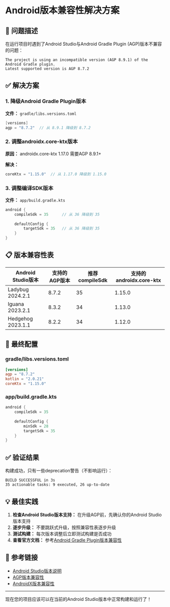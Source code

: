 # Android版本兼容性解决方案

## 🔧 问题描述

在运行项目时遇到了Android Studio与Android Gradle Plugin (AGP)版本不兼容的问题：

```
The project is using an incompatible version (AGP 8.9.1) of the Android Gradle plugin. 
Latest supported version is AGP 8.7.2
```

## ✅ 解决方案

### 1. 降级Android Gradle Plugin版本

**文件：** `gradle/libs.versions.toml`

```kotlin
[versions]
agp = "8.7.2"  // 从 8.9.1 降级到 8.7.2
```

### 2. 调整androidx.core-ktx版本

**原因：** androidx.core-ktx 1.17.0 需要AGP 8.9.1+

**解决：**
```kotlin
coreKtx = "1.15.0"  // 从 1.17.0 降级到 1.15.0
```

### 3. 调整编译SDK版本

**文件：** `app/build.gradle.kts`

```kotlin
android {
    compileSdk = 35      // 从 36 降级到 35
    
    defaultConfig {
        targetSdk = 35   // 从 36 降级到 35
    }
}
```

## 📋 版本兼容性表

| Android Studio版本 | 支持的AGP版本 | 推荐compileSdk | 支持的androidx.core-ktx |
|-------------------|--------------|---------------|------------------------|
| Ladybug 2024.2.1  | 8.7.2       | 35           | 1.15.0                 |
| Iguana 2023.2.1   | 8.3.2       | 34           | 1.13.0                 |
| Hedgehog 2023.1.1 | 8.2.2       | 34           | 1.12.0                 |

## 🎯 最终配置

### gradle/libs.versions.toml
```toml
[versions]
agp = "8.7.2"
kotlin = "2.0.21"
coreKtx = "1.15.0"
```

### app/build.gradle.kts
```kotlin
android {
    compileSdk = 35
    
    defaultConfig {
        minSdk = 28
        targetSdk = 35
    }
}
```

## ✅ 验证结果

构建成功，只有一些deprecation警告（不影响运行）：

```
BUILD SUCCESSFUL in 3s
35 actionable tasks: 9 executed, 26 up-to-date
```

## 💡 最佳实践

1. **检查Android Studio版本支持：** 在升级AGP前，先确认你的Android Studio版本支持
2. **逐步升级：** 不要跳跃式升级，按照兼容性表逐步升级
3. **测试构建：** 每次版本调整后立即测试构建是否成功
4. **查看官方文档：** 参考[Android Gradle Plugin版本兼容性](https://developer.android.com/studio/releases/gradle-plugin)

## 🔗 参考链接

- [Android Studio版本说明](https://developer.android.com/studio/releases)
- [AGP版本兼容性](https://developer.android.com/studio/releases/gradle-plugin#updating-gradle)
- [AndroidX版本兼容性](https://developer.android.com/jetpack/androidx/versions)

---

现在您的项目应该可以在当前的Android Studio版本中正常构建和运行了！
